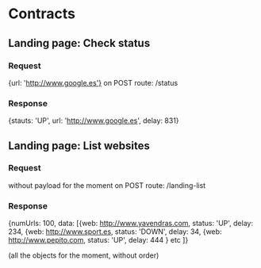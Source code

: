 # Contracts

## Landing page: Check status

### Request
{url: 'http://www.google.es'}
on POST route: /status

### Response

{stauts: 'UP',
url: 'http://www.google.es',
delay: 831}

## Landing page: List websites

### Request
without payload for the moment
on POST route: /landing-list

### Response
{numUrls: 100,
data: [{web: http://www.yavendras.com,
status: 'UP',
delay: 234,
{web: http://www.sport.es,
status: 'DOWN',
delay: 34,
{web: http://www.pepito.com,
status: 'UP',
delay: 444
}
etc
]}


(all the objects for the moment, without order)